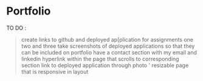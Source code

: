 # Portfolio


TO DO : 
> create links to github and deployed ap[plication for assignments one two and three 
> take screenshots of deployed applications so that they can be included on portfolio
> have a contact section with my email and linkedin
> hyperlink within the page that scrolls to corresponding section
> link to deployed application through photo '
>resizable page that is responsive in layout 